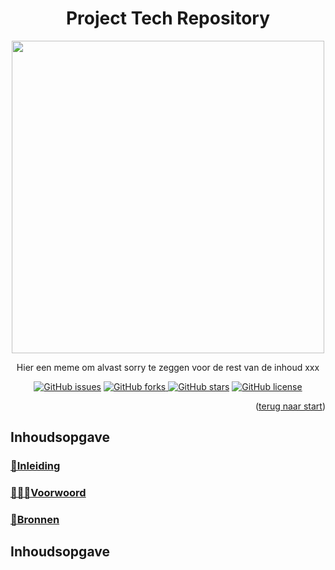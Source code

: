 <h1 id="start" align="center">Project Tech Repository</h1>

<section align="center">
  <img src="https://i.postimg.cc/pr34hyrb/meme.png" width="500">
  <p>Hier een meme om alvast sorry te zeggen voor de rest van de inhoud xxx </p>
</section>

<section align="center">
<a href="https://github.com/daniquemois/sturdy-broccoli/issues"><img alt="GitHub issues" src="https://img.shields.io/github/issues/daniquemois/sturdy-broccoli"></a>
<a href="https://github.com/daniquemois/sturdy-broccoli/network"><img alt="GitHub forks" src="https://img.shields.io/github/forks/daniquemois/sturdy-broccoli"</a>
<a href="https://github.com/daniquemois/sturdy-broccoli/stargazers"><img alt="GitHub stars" src="https://img.shields.io/github/stars/daniquemois/sturdy-broccoli"></a>
<a href="https://github.com/daniquemois/sturdy-broccoli/blob/main/LICENSE"><img alt="GitHub license" src="https://img.shields.io/github/license/daniquemois/sturdy-broccoli"></a>
  </section>

<p align="right">(<a href="#start">terug naar start</a>)</p>
  
<section>
  <h2>Inhoudsopgave</h2>
  <section>
    <a href="#inleiding"><h3>📜Inleiding</h3></a>
    <a href="#voorwoord"><h3>🦹🏽‍♀️Voorwoord</h3></a></a>
     <a href="#bronnen"><h3>📎Bronnen</h3></a>
  </section>
</section>
  
<section>
  <h2 id="inleiding">Inhoudsopgave</h2>
</section>
